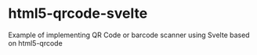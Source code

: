 # html5-qrcode-svelte
Example of implementing QR Code or barcode scanner using Svelte based on html5-qrcode
